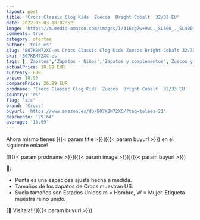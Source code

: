 ```yaml
---
layout: post
title: 'Crocs Classic Clog Kids  Zuecos  Bright Cobalt  32/33 EU'
date: 2022-05-03 18:02:52
image: 'https://m.media-amazon.com/images/I/316cg7w+9wL._SL500_._SL400_.jpg'
comments: true
category: ofertas
author: 'tole.es'
slug: 'B07KBM72XC-es Crocs Classic Clog Kids Zuecos Bright Cobalt 32/33 EU'
sku: 'B07KBM72XC-es'
tags: [ 'Zapatos','Zapatos - Niños','Zapatos y complementos','Zuecos y mules para niño','crocs','zuecos','🇪🇸', ]
actualPrice: 18.99 EUR
currency: EUR
price: 18.99
comparePrice: 26.99 EUR
prodname: 'Crocs Classic Clog Kids  Zuecos  Bright Cobalt  32/33 EU'
country: 'es'
flag: '🇪🇸'
brand: 'Crocs'
buyurl: 'https://www.amazon.es/dp/B07KBM72XC/?tag=tolees-21'
descuento: '29.64'
average: '18.99'
---
```


Ahora mismo tienes [{{< param title >}}]({{< param buyurl >}}) en el siguiente enlace!

[![{{< param prodname >}}]({{< param image >}})]({{< param buyurl >}})

🔎:

- Punta es una espaciosa ajuste hecha a medida.
- Tamaños de los zapatos de Crocs muestran US.
- Suela tamaños son Estados Unidos m = Hombre, W = Mujer. Etiqueta muestra reino unido.

[🛒 Visítala!!!]({{< param buyurl >}})
